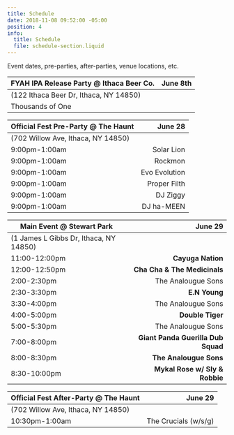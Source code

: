 ```yaml
---
title: Schedule
date: 2018-11-08 09:52:00 -05:00
position: 4
info:
  title: Schedule
  file: schedule-section.liquid
---
```


Event dates, pre-parties, after-parties, venue locations, etc.

| FYAH IPA Release Party @ Ithaca Beer Co.| June 8th |
|-------------------------------------|--------:|
| (122 Ithaca Beer Dr, Ithaca, NY 14850)  |         |
| Thousands of One                        |         |


| Official Fest Pre-Party @ The Haunt                                                                  | June 28 |
|--------------------------------------|--------:|
| (702 Willow Ave, Ithaca, NY 14850) |         |
| 9:00pm-1:00am   |Solar Lion         |
| 9:00pm-1:00am | Rockmon         |
| 9:00pm-1:00am| Evo Evolution        |
| 9:00pm-1:00am     | Proper Filth        |
| 9:00pm-1:00am   | DJ Ziggy         |
| 9:00pm-1:00am     |   DJ ha-MEEN      |

| Main Event @ Stewart Park    | June 29 |
|-------------------------------------|--------:|
| (1 James L Gibbs Dr, Ithaca, NY 14850)  |         |
| 11:00-12:00pm     | **Cayuga Nation**|      
| 12:00-12:50pm | **Cha Cha & The Medicinals** |     
| 2:00-2:30pm   | The Analougue Sons        |   
| 2:30-3:30pm | **E.N Young**        |         
| 3:30-4:00pm | The Analougue Sons| 
| 4:00-5:00pm  | **Double Tiger**         |    
| 5:00-5:30pm | The Analougue Sons    | 
| 7:00-8:00pm |**Giant Panda Guerilla Dub Squad**        |  
| 8:00-8:30pm  | **The Analougue Sons**        |   
| 8:30-10:00pm |**Mykal Rose w/ Sly & Robbie** | 


| Official Fest After-Party @ The Haunt                                                                  | June 29 |
|--------------------------------------|--------:|
| (702 Willow Ave, Ithaca, NY 14850)  |         |
| 10:30pm-1:00am  |   The Crucials (w/s/g)      |